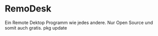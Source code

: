 # RemoDesk
Ein Remote Dektop Programm wie jedes andere. Nur Open Source und somit auch gratis. 
pkg update
